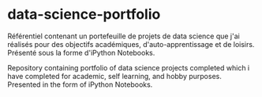 # data-science-portfolio

Référentiel contenant un portefeuille de projets de data science que j'ai réalisés pour des objectifs académiques, d'auto-apprentissage et de loisirs. Présenté sous la forme d'iPython Notebooks.

Repository containing portfolio of data science projects completed which i have completed for academic, self learning, and hobby purposes. Presented in the form of iPython Notebooks.

